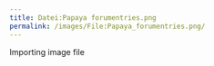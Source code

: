 ```yaml
---
title: Datei:Papaya forumentries.png
permalink: /images/File:Papaya_forumentries.png/
---
```


Importing image file